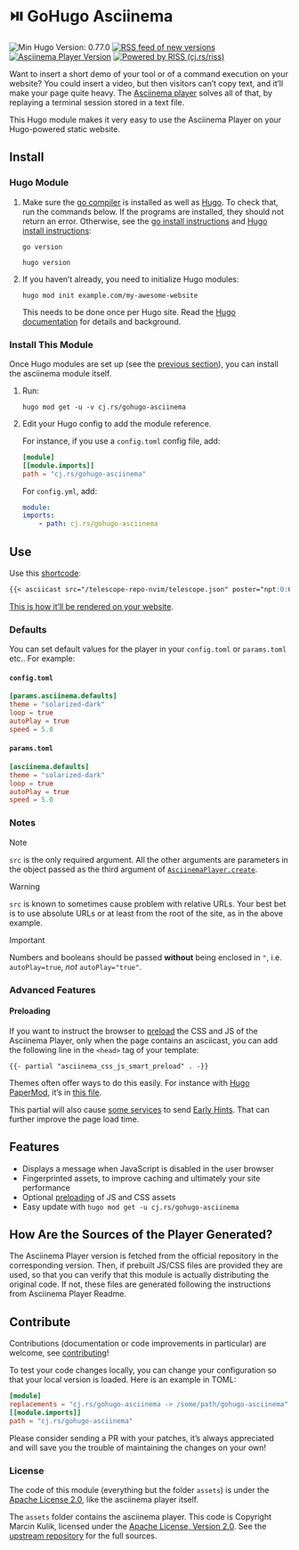 <!-- insert
---
title: GoHugo Asciinema
description: "⏯️ Insert the Asciinema Player in your Hugo site with ease."
date: 2021-08-21T16:25:33
gometa: "cj.rs/gohugo-asciinema git https://github.com/cljoly/gohugo-asciinema"
tags:
- Hugo
- Asciinema
- Performance
---
{{< github_badge >}}

{{< rawhtml >}}
<div class="badges">
{{< /rawhtml >}}
end_insert -->
<!-- remove -->
# ⏯️ GoHugo Asciinema
<!-- end_remove -->

![Min Hugo Version: 0.77.0](https://img.shields.io/badge/min%20Hugo%20version-0.78.0-lightgrey?logo=hugo)
[![RSS feed of new versions](https://img.shields.io/badge/subscribe-with%20RSS-FFA500?logo=rss)](https://github.com/cljoly/gohugo-asciinema/releases.atom)
[![Asciinema Player Version](https://img.shields.io/github/v/tag/cljoly/gohugo-asciinema?label=asciinema%20player%20version&logo=asciinema)](https://github.com/cljoly/gohugo-asciinema/tags/)
[![Powered by RISS (cj.rs/riss)](https://img.shields.io/badge/powered%20by-riss-lightgrey)](https://cj.rs/riss)

<!-- insert
{{< rawhtml >}}
</div>
{{< /rawhtml >}}
end_insert -->

Want to insert a short demo of your tool or of a command execution on your website?
You could insert a video, but then visitors can’t copy text, and it’ll make your page quite heavy.
The [Asciinema player](https://github.com/asciinema/asciinema-player) solves all of that, by replaying a terminal session stored in a text file.

This Hugo module makes it very easy to use the Asciinema Player on your Hugo-powered static website.

## Install

### Hugo Module

1. Make sure the [go compiler](https://go.dev) is installed as well as [Hugo](https://gohugo.io).
   To check that, run the commands below. If the programs are installed, they should not return an error. Otherwise, see the [go install instructions](https://go.dev/doc/install) and [Hugo install instructions](https://gohugo.io/getting-started/quick-start/):
   ```
   go version
   ```
   ```
   hugo version
   ```

2. If you haven’t already, you need to initialize Hugo modules:
    ```
    hugo mod init example.com/my-awesome-website
    ```
    This needs to be done once per Hugo site.
    Read the [Hugo documentation](https://gohugo.io/hugo-modules/use-modules/) for details and background.

### Install This Module

Once Hugo modules are set up (see the [previous section](#hugo-module)), you can install the asciinema module itself.

1.  Run:
    ```
    hugo mod get -u -v cj.rs/gohugo-asciinema
    ```

2.  Edit your Hugo config to add the module reference.

    For instance, if you use a `config.toml` config file, add:
    ``` toml
    [module]
    [[module.imports]]
    path = "cj.rs/gohugo-asciinema"
    ```

    For `config.yml`, add:
    ``` yaml
    module:
    imports:
        - path: cj.rs/gohugo-asciinema
    ```

## Use

Use this [shortcode][]:
<!-- remove -->
```md
{{< asciicast src="/telescope-repo-nvim/telescope.json" poster="npt:0:04" autoPlay=true loop=true >}}
```

[This is how it’ll be rendered on your website][example_use].
<!-- end_remove -->
<!-- insert
```md
{{</* asciicast src="/blog/cargo-info-in-neovim/demo.json" poster="npt:0:04" autoPlay=true loop=true */>}}
```

It's rendered like this:
{{< asciicast src="/blog/cargo-info-in-neovim/demo.json" poster="npt:0:04" autoPlay=true loop=true >}}
end_insert -->

### Defaults

You can set default values for the player in your `config.toml` or `params.toml` etc.. For example:

#### `config.toml`

```toml
[params.asciinema.defaults]
theme = "solarized-dark"
loop = true
autoPlay = true
speed = 5.0
```

#### `params.toml`

```toml
[asciinema.defaults]
theme = "solarized-dark"
loop = true
autoPlay = true
speed = 5.0
```

### Notes

> [!NOTE]
> `src` is the only required argument. All the other arguments are parameters in the object passed as the third argument of [`AsciinemaPlayer.create`](https://docs.asciinema.org/manual/player/quick-start/#basic-usage).

> [!WARNING]
> `src` is known to sometimes cause problem with relative URLs. Your best bet is to use absolute URLs or at least from the root of the site, as in the above example.

> [!IMPORTANT]
> Numbers and booleans should be passed **without** being enclosed in `"`, i.e. `autoPlay=true`, *not* `autoPlay="true"`.

### Advanced Features

#### Preloading

If you want to instruct the browser to [preload](https://developer.mozilla.org/en-US/docs/Web/HTML/Attributes/rel/preload) the CSS and JS of the Asciinema Player, only when the page contains an asciicast, you can add the following line in the `<head>` tag of your template:

```
{{- partial "asciinema_css_js_smart_preload" . -}}
```

Themes often offer ways to do this easily.
For instance with [Hugo PaperMod][PaperMod], it’s in [this file][extended_header].

This partial will also cause [some services](https://developers.cloudflare.com/pages/configuration/early-hints/) to send [Early Hints](https://developers.cloudflare.com/pages/platform/early-hints/).
That can further improve the page load time.

## Features

* Displays a message when JavaScript is disabled in the user browser
* Fingerprinted assets, to improve caching and ultimately your site performance
* Optional [preloading](#preloading) of JS and CSS assets
* Easy update with `hugo mod get -u cj.rs/gohugo-asciinema`

## How Are the Sources of the Player Generated?

The Asciinema Player version is fetched from the official repository in the corresponding version.
Then, if prebuilt JS/CSS files are provided they are used, so that you can verify that this module is actually distributing the original code.
If not, these files are generated following the instructions from Asciinema Player Readme.

## Contribute

Contributions (documentation or code improvements in particular) are welcome, see [contributing](https://cj.rs/docs/contribute/)!

To test your code changes locally, you can change your configuration so that your local version is loaded.
Here is an example in TOML:

```toml
[module]
replacements = "cj.rs/gohugo-asciinema -> /some/path/gohugo-asciinema"
[[module.imports]]
path = "cj.rs/gohugo-asciinema"
```

Please consider sending a PR with your patches, it’s always appreciated and will save you the trouble of maintaining the changes on your own!

### License

The code of this module (everything but the folder `assets`) is under the [Apache License 2.0][apache2], like the asciinema player itself.

The `assets` folder contains the asciinema player. This code is Copyright Marcin Kulik, licensed under the [Apache License, Version 2.0][apache2]. See the [upstream repository][player] for the full sources.

[example_use]: https://cj.rs/gohugo-asciinema/#use
[apache2]: https://www.apache.org/licenses/LICENSE-2.0
[player]: https://github.com/asciinema/asciinema-player
[extended_header]: https://github.com/adityatelange/hugo-PaperMod/blob/b5f7118d826e663bfe76f56eba2baa028a384325/layouts/partials/extend_head.html
[PaperMod]: https://github.com/adityatelange/hugo-PaperMod/
[shortcode]: https://gohugo.io/content-management/shortcodes/
